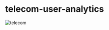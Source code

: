 # telecom-user-analytics

![telecom](http://www.allaccesstelecom.com/wp-content/uploads/2019/12/Telecom-Networks-small.jpg)
